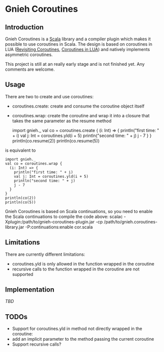 Gnieh Coroutines
================

Introduction
------------

Gnieh Coroutines is a [Scala][1] library and a compiler plugin which makes it possible to use coroutines in Scala.
The design is based on coroutines in LUA ([Revisiting Coroutines][2], [Coroutines in LUA][3]) and natively implements asymmetric coroutines.

This project is still at an really early stage and is not finished yet. Any comments are welcome.

Usage
-----

There are two to create and use coroutines:
*   coroutines.create: create and consume the coroutine object itself
*   coroutines.wrap: create the coroutine and wrap it into a closure that takes the same parameter as the resume method

    import gnieh._
    val co = coroutines.create {
      (i: Int) => {
        println("first time: " + i)
        val j: Int = coroutines.yld(i + 5)
        println("second time: " + j)
        j - 7
      }
    }
    println(co.resume(2))
    println(co.resume(5))

is equivalent to

    import gnieh._
    val co = coroutines.wrap {
      (i: Int) => {
        println("first time: " + i)
        val j: Int = coroutines.yld(i + 5)
        println("second time: " + j)
        j - 7
      }
    }
    println(co(2))
    println(co(5))

Gnieh Coroutines is based on Scala continuations, so you need to enable the Scala continuations to compile the code above:
    scalac -Xplugin:/path/to/gnieh-coroutines-plugin.jar -cp /path/to/gnieh.coroutines-library.jar -P:continuations:enable cor.scala

Limitations
-----------

There are currently different limitations:
*   coroutines.yld is only allowed in the function wrapped in the coroutine
*   recursive calls to the function wrapped in the coroutine are not supported

Implementation
--------------

*TBD*

TODOs
-----

*   Support for coroutines.yld in method not directly wrapped in the coroutine:
 *   add an implicit parameter to the method passing the current coroutine
*   Support recursive calls?

[1]: http://www.scala-lang.org
[2]: http://citeseerx.ist.psu.edu/viewdoc/summary?doi=10.1.1.58.4017 "Revisiting Coroutines, Ana Lúcia de Moura and Roberto Ierusalimschy"
[3]: www.inf.puc-rio.br/~roberto/docs/corosblp.pdf "Coroutines in LUA, Ana Lúcia de Moura, Noemi Rodriguez, Roberto Ierusalimschy"
